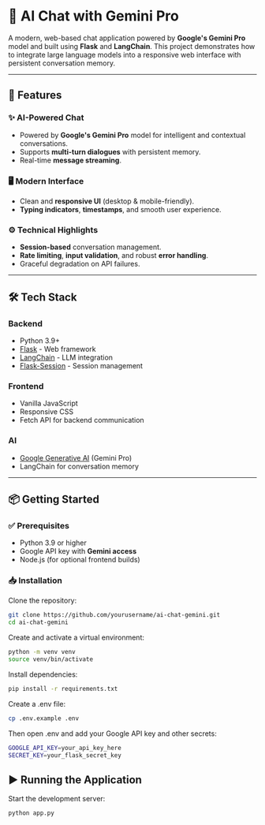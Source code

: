 # 💬 AI Chat with Gemini Pro

A modern, web-based chat application powered by **Google's Gemini Pro** model and built using **Flask** and **LangChain**. This project demonstrates how to integrate large language models into a responsive web interface with persistent conversation memory.

---

## 🚀 Features

### ✨ AI-Powered Chat
- Powered by **Google's Gemini Pro** model for intelligent and contextual conversations.
- Supports **multi-turn dialogues** with persistent memory.
- Real-time **message streaming**.

### 🖥️ Modern Interface
- Clean and **responsive UI** (desktop & mobile-friendly).
- **Typing indicators**, **timestamps**, and smooth user experience.

### ⚙️ Technical Highlights
- **Session-based** conversation management.
- **Rate limiting**, **input validation**, and robust **error handling**.
- Graceful degradation on API failures.

---

## 🛠️ Tech Stack

### Backend
- Python 3.9+
- [Flask](https://flask.palletsprojects.com/) - Web framework
- [LangChain](https://www.langchain.com/) - LLM integration
- [Flask-Session](https://flask-session.readthedocs.io/) - Session management

### Frontend
- Vanilla JavaScript
- Responsive CSS
- Fetch API for backend communication

### AI
- [Google Generative AI](https://ai.google.dev/) (Gemini Pro)
- LangChain for conversation memory

---

## 📦 Getting Started

### ✅ Prerequisites
- Python 3.9 or higher
- Google API key with **Gemini access**
- Node.js (for optional frontend builds)

### 📥 Installation

Clone the repository:

```bash
git clone https://github.com/yourusername/ai-chat-gemini.git
cd ai-chat-gemini
```

Create and activate a virtual environment:
```bash
python -m venv venv
source venv/bin/activate
```

Install dependencies:
```bash
pip install -r requirements.txt
```

Create a .env file:
```bash
cp .env.example .env
```

Then open .env and add your Google API key and other secrets:
```bash
GOOGLE_API_KEY=your_api_key_here
SECRET_KEY=your_flask_secret_key
```


## ▶️ Running the Application
Start the development server:
```bash
python app.py
```
